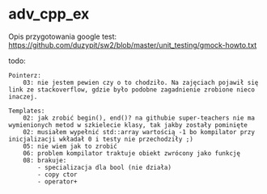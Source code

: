 # adv_cpp_ex

Opis przygotowania google test: https://github.com/duzypit/sw2/blob/master/unit_testing/gmock-howto.txt

todo:

    Pointerz:
        03: nie jestem pewien czy o to chodziło. Na zajęciach pojawił się link ze stackoverflow, gdzie było podobne zagadnienie zrobione nieco inaczej.

    Templates:
        02: jak zrobić begin(), end()? na githubie super-teachers nie ma wymienionych metod w szkielecie klasy, tak jakby zostały pominięte
        02: musiałem wypełnić std::array wartością -1 bo kompilator przy inicjalizacji wkładał 0 i testy nie przechodziły ;)
        05: nie wiem jak to zrobić
        06: problem kompilator traktuje obiekt zwrócony jako funkcję
        08: brakuje:
            - specializacja dla bool (nie działa)
            - copy ctor
            - operator+
